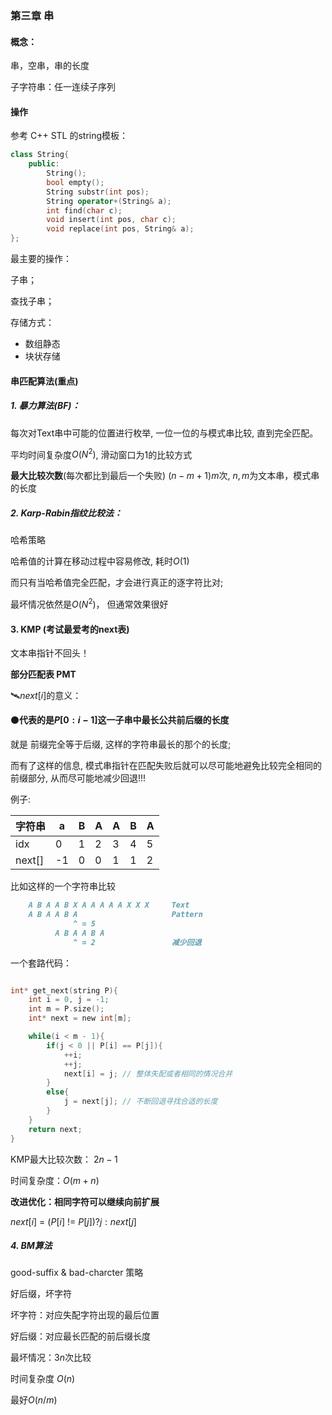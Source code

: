 ### 第三章 串



#### 概念：

串，空串，串的长度

子字符串：任一连续子序列



#### 操作

参考 C++ STL 的string模板：

```c++
class String{
	public:
    	String();
    	bool empty();
    	String substr(int pos);
    	String operator+(String& a);
    	int find(char c);
    	void insert(int pos, char c);
    	void replace(int pos, String& a);
};
```

最主要的操作：

子串；

查找子串；



存储方式：

- 数组静态
- 块状存储



#### **串匹配算法(重点)**



##### 1. 暴力算法(BF)：



每次对Text串中可能的位置进行枚举, 一位一位的与模式串比较, 直到完全匹配。

平均时间复杂度$O(N^2)$, 滑动窗口为1的比较方式

**最大比较次数**(每次都比到最后一个失败)	$(n - m + 1)m$次, $n, m$为文本串，模式串的长度



##### 2. Karp-Rabin指纹比较法：

哈希策略

哈希值的计算在移动过程中容易修改, 耗时$O(1)$

而只有当哈希值完全匹配，才会进行真正的逐字符比对;

最坏情况依然是$O(N^2)$， 但通常效果很好



#### 3. KMP (考试最爱考的next表)



文本串指针不回头！



**部分匹配表 PMT**

:artificial_satellite:$next[i]$的意义：

:black_circle:**代表的是$P[0:i-1]$这一子串中最长公共前后缀的长度**

就是 前缀完全等于后缀, 这样的字符串最长的那个的长度;



而有了这样的信息, 模式串指针在匹配失败后就可以尽可能地避免比较完全相同的前缀部分, 从而尽可能地减少回退!!!



例子:

| 字符串 | a    | B    | A    | A    | B    | A    |
| ------ | ---- | ---- | ---- | ---- | ---- | ---- |
| idx    | 0    | 1    | 2    | 3    | 4    | 5    |
| next[] | -1   | 0    | 0    | 1    | 1    | 2    |



比如这样的一个字符串比较

```markdown
	A B A A B X A A A A A X X X     Text
	A B A A B A						Pattern
		  	  ^ = 5
		  A B A A B A
              ^ = 2					减少回退
```



一个套路代码：

```c

int* get_next(string P){
    int i = 0, j = -1;
    int m = P.size();
    int* next = new int[m];

    while(i < m - 1){
        if(j < 0 || P[i] == P[j]){
            ++i;
            ++j;
            next[i] = j; // 整体失配或者相同的情况合并
        }
        else{
            j = next[j]; // 不断回退寻找合适的长度
        }
    }
    return next;
}

```

KMP最大比较次数： $2n-1$

时间复杂度：$O(m+n)$



**改进优化：相同字符可以继续向前扩展**

$next[i]\ =\ (P[i]\ !=\ P[j]) ? j :next[j]$



##### 4. BM算法

good-suffix & bad-charcter 策略

好后缀，坏字符



坏字符：对应失配字符出现的最后位置

好后缀：对应最长匹配的前后缀长度



最坏情况：$3n$次比较

时间复杂度 $O(n)$

最好$O(n/m)$

